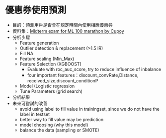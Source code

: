 # 優惠券使用預測
* 目的：預測用戶是否會在規定時間內使用相應優惠券
* 資料集：[Midterm exam for ML 100 marathon by Cupoy](https://www.kaggle.com/c/ml100marathon-02-01/data)
* 分析步驟
  * Feature generation  
  * Outlier detection & replacement (>1.5 IR) 
  * Fill NA  
  * Feature scaling   (Min_Max)
  * Feature Selection (XGBOOST)
    * Evaluate with roc_auc_score, try to reduce influence of inbalance
    * four important features：discount_convRate,Distance, received_size,discount_conditionP
  * Model (Logistic regression 
   * Tune Parameters (grid search)
* 分析結果  
* 未來可嘗試的改善  
  * avoid using label to fill value in trainingset, since we do not have the label in testset
  * better way to fill value may be prediction
  * model choosing (why this model)
  * balance the data  (sampling or SMOTE)

